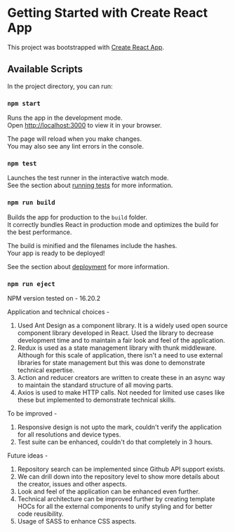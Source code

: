 # Getting Started with Create React App

This project was bootstrapped with [Create React App](https://github.com/facebook/create-react-app).

## Available Scripts

In the project directory, you can run:

### `npm start`

Runs the app in the development mode.\
Open [http://localhost:3000](http://localhost:3000) to view it in your browser.

The page will reload when you make changes.\
You may also see any lint errors in the console.

### `npm test`

Launches the test runner in the interactive watch mode.\
See the section about [running tests](https://facebook.github.io/create-react-app/docs/running-tests) for more information.

### `npm run build`

Builds the app for production to the `build` folder.\
It correctly bundles React in production mode and optimizes the build for the best performance.

The build is minified and the filenames include the hashes.\
Your app is ready to be deployed!

See the section about [deployment](https://facebook.github.io/create-react-app/docs/deployment) for more information.

### `npm run eject`

NPM version tested on - 16.20.2

Application and technical choices - 

1) Used Ant Design as a component library. It is a widely used open source component library developed in React. Used the library to decrease development time and to maintain a fair look and feel of the application.
2) Redux is used as a state management library with thunk middleware. Although for this scale of application, there isn't a need to use external libraries for state management but this was done to demonstrate technical expertise.
3) Action and reducer creators are written to create these in an async way to maintain the standard structure of all moving parts.
4) Axios is used to make HTTP calls. Not needed for limited use cases like these but implemented to demonstrate technical skills.

To be improved - 

1) Responsive design is not upto the mark, couldn't verify the application for all resolutions and device types.
2) Test suite can be enhanced, couldn't do that completely in 3 hours.

Future ideas - 

1) Repository search can be implemented since Github API support exists.
2) We can drill down into the repository level to show more details about the creator, issues and other aspects.
3) Look and feel of the application can be enhanced even further.
4) Technical architecture can be improved further by creating template HOCs for all the external components to unify styling and for better code reusibility.
5) Usage of SASS to enhance CSS aspects.
